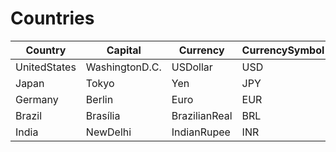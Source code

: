 # Countries
|**Country**|**Capital**|**Currency**|**CurrencySymbol**|**Population**|
|------|------|-----|-------------|--------|
|UnitedStates|WashingtonD.C.|USDollar|USD|331002651|
|Japan|Tokyo|Yen|JPY|126476461|
|Germany|Berlin|Euro|EUR|83783942|
|Brazil|Brasília|BrazilianReal|BRL|212559417|
|India|NewDelhi|IndianRupee|INR|1380004385|